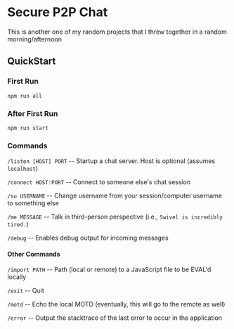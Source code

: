 # Secure P2P Chat

This is another one of my random projects that I threw together in a random morning/afternoon

## QuickStart

### First Run

`npm run all`

### After First Run

`npm run start`

### Commands

`/listen [HOST] PORT` -- Startup a chat server. Host is optional (assumes `localhost`)

`/connect HOST:PORT` -- Connect to someone else's chat session

`/su USERNAME` -- Change username from your session/computer username to something else

`/me MESSAGE` -- Talk in third-person perspective (i.e., `Swivel is incredibly tired.`)

`/debug` -- Enables debug output for incoming messages

#### Other Commands

`/import PATH` -- Path (local or remote) to a JavaScript file to be EVAL'd locally

`/exit` -- Quit

`/motd` -- Echo the local MOTD (eventually, this will go to the remote as well)

`/error` -- Output the stacktrace of the last error to occur in the application
